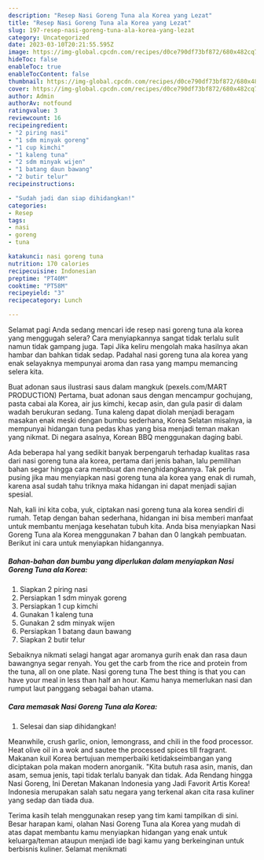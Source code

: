 ```yaml
---
description: "Resep Nasi Goreng Tuna ala Korea yang Lezat"
title: "Resep Nasi Goreng Tuna ala Korea yang Lezat"
slug: 197-resep-nasi-goreng-tuna-ala-korea-yang-lezat
category: Uncategorized
date: 2023-03-10T20:21:55.595Z
image: https://img-global.cpcdn.com/recipes/d0ce790df73bf872/680x482cq70/nasi-goreng-tuna-ala-korea-foto-resep-utama.jpg
hideToc: false
enableToc: true
enableTocContent: false
thumbnail: https://img-global.cpcdn.com/recipes/d0ce790df73bf872/680x482cq70/nasi-goreng-tuna-ala-korea-foto-resep-utama.jpg
cover: https://img-global.cpcdn.com/recipes/d0ce790df73bf872/680x482cq70/nasi-goreng-tuna-ala-korea-foto-resep-utama.jpg
author: Admin
authorAv: notfound
ratingvalue: 3
reviewcount: 16
recipeingredient:
- "2 piring nasi"
- "1 sdm minyak goreng"
- "1 cup kimchi"
- "1 kaleng tuna"
- "2 sdm minyak wijen"
- "1 batang daun bawang"
- "2 butir telur"
recipeinstructions:

- "Sudah jadi dan siap dihidangkan!"
categories:
- Resep
tags:
- nasi
- goreng
- tuna

katakunci: nasi goreng tuna 
nutrition: 170 calories
recipecuisine: Indonesian
preptime: "PT40M"
cooktime: "PT58M"
recipeyield: "3"
recipecategory: Lunch

---
```



Selamat pagi Anda sedang mencari ide resep nasi goreng tuna ala korea yang menggugah selera? Cara menyiapkannya sangat tidak terlalu sulit namun tidak gampang juga. Tapi Jika keliru mengolah maka hasilnya akan hambar dan bahkan tidak sedap. Padahal nasi goreng tuna ala korea yang enak selayaknya mempunyai aroma dan rasa yang mampu memancing selera kita.


Buat adonan saus ilustrasi saus dalam mangkuk (pexels.com/MART PRODUCTION) Pertama, buat adonan saus dengan mencampur gochujang, pasta cabai ala Korea, air jus kimchi, kecap asin, dan gula pasir di dalam wadah berukuran sedang. Tuna kaleng dapat diolah menjadi beragam masakan enak meski dengan bumbu sederhana, Korea Selatan misalnya, ia mempunyai hidangan tuna pedas khas yang bisa menjadi teman makan yang nikmat. Di negara asalnya, Korean BBQ menggunakan daging babi.

Ada beberapa hal yang sedikit banyak berpengaruh terhadap kualitas rasa dari nasi goreng tuna ala korea, pertama dari jenis bahan, lalu pemilihan bahan segar hingga cara membuat dan menghidangkannya. Tak perlu pusing jika mau menyiapkan nasi goreng tuna ala korea yang enak di rumah, karena asal sudah tahu triknya maka hidangan ini dapat menjadi sajian spesial.


Nah, kali ini kita coba, yuk, ciptakan nasi goreng tuna ala korea sendiri di rumah. Tetap dengan bahan sederhana, hidangan ini bisa memberi manfaat untuk membantu menjaga kesehatan tubuh kita. Anda bisa menyiapkan Nasi Goreng Tuna ala Korea menggunakan 7 bahan dan 0 langkah pembuatan. Berikut ini cara untuk menyiapkan hidangannya.

<!--inarticleads1-->

##### Bahan-bahan dan bumbu yang diperlukan dalam menyiapkan Nasi Goreng Tuna ala Korea:

1. Siapkan 2 piring nasi
1. Persiapkan 1 sdm minyak goreng
1. Persiapkan 1 cup kimchi
1. Gunakan 1 kaleng tuna
1. Gunakan 2 sdm minyak wijen
1. Persiapkan 1 batang daun bawang
1. Siapkan 2 butir telur


Sebaiknya nikmati selagi hangat agar aromanya gurih enak dan rasa daun bawangnya segar renyah. You get the carb from the rice and protein from the tuna, all on one plate. Nasi goreng tuna The best thing is that you can have your meal in less than half an hour. Kamu hanya memerlukan nasi dan rumput laut panggang sebagai bahan utama. 

<!--inarticleads2-->

##### Cara memasak Nasi Goreng Tuna ala Korea:


1. Selesai dan siap dihidangkan!

Meanwhile, crush garlic, onion, lemongrass, and chili in the food processor. Heat olive oil in a wok and sautee the processed spices till fragrant. Makanan kuil Korea bertujuan memperbaiki ketidakseimbangan yang diciptakan pola makan modern anorganik. &#34;Kita butuh rasa asin, manis, dan asam, semua jenis, tapi tidak terlalu banyak dan tidak. Ada Rendang hingga Nasi Goreng, Ini Deretan Makanan Indonesia yang Jadi Favorit Artis Korea! Indonesia merupakan salah satu negara yang terkenal akan cita rasa kuliner yang sedap dan tiada dua. 

Terima kasih telah menggunakan resep yang tim kami tampilkan di sini. Besar harapan kami, olahan Nasi Goreng Tuna ala Korea yang mudah di atas dapat membantu kamu menyiapkan hidangan yang enak untuk keluarga/teman ataupun menjadi ide bagi kamu yang berkeinginan untuk berbisnis kuliner. Selamat menikmati

